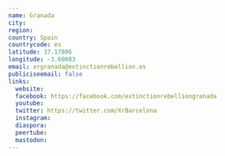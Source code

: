 ```yaml
---
name: Granada
city:
region:
country: Spain
countrycode: es
latitude: 37.17806
longitude: -3.60083
email: xrgranada@extinctionrebellion.es
publiciseemail: false
links:
  website:
  facebook: https://facebook.com/extinctionrebelliongranada
  youtube:
  twitter: https://twitter.com/XrBarcelona
  instagram:
  diaspora:
  peertube:
  mastodon:
---
```

